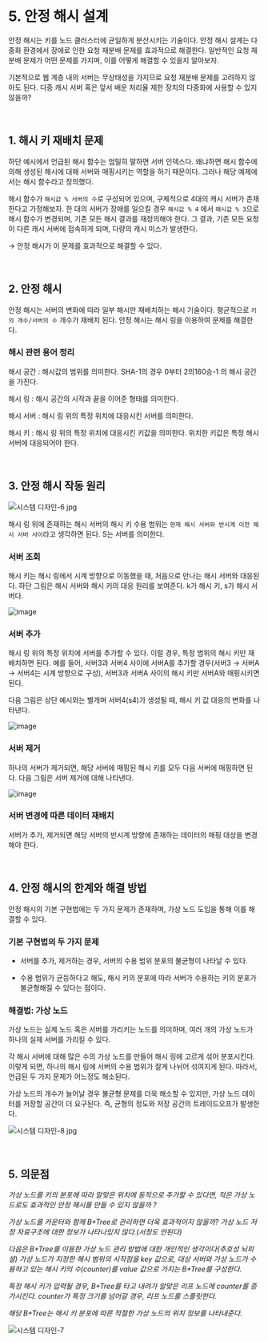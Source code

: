 # 5. 안정 해시 설계

안정 해시는 키를 노드 클러스터에 균일하게 분산시키는 기술이다. 안정 해시 설계는 다중화 환경에서 장애로 인한 요청 재분배 문제를 효과적으로 해결한다. 일반적인 요청 재분배 문제가 어떤 문제를 가지며, 이를 어떻게 해결할 수 있을지 알아보자.

기본적으로 웹 계층 내의 서버는 무상태성을 가지므로 요청 재분배 문제를 고려하지 않아도 된다. 다중 캐시 서버 혹은 앞서 배운 처리율 제한 장치의 다중화에 사용할 수 있지 않을까?

<br>

## 1. 해시 키 재배치 문제

하단 예시에서 언급된 해시 함수는 엄밀히 말하면 서버 인덱스다. 왜냐하면 해시 함수에 의해 생성된 해시에 대해 서버와 매핑시키는 역할을 하기 때문이다. 그러나 해당 예제에서는 해시 함수라고 정의했다.

해시 함수가 `해시값 % 서버의 수`로 구성되어 있으며, 구체적으로 4대의 캐시 서버가 존재한다고 가정해보자. 한 대의 서버가 장애를 일으킬 경우 `해시값 % 4` 에서 `해시값 % 3`으로 해시 함수가 변경되며, 기존 모든 해시 결과를 재정의해야 한다. 그 결과, 기존 모든 요청이 다른 캐시 서버에 접속하게 되며, 다량의 캐시 미스가 발생한다.

→ 안정 해시가 이 문제를 효과적으로 해결할 수 있다.

<br>

## 2. 안정 해시

안정 해시는 서버의 변화에 따라 일부 해시만 재배치하는 해시 기술이다. 평균적으로 `키의 개수/서버의 수` 개수가 재배치 된다. 안정 해시는 해시 링을 이용하여 문제를 해결한다. 

### 해시 관련 용어 정리

해시 공간 : 해시값의 범위를 의미한다. SHA-1의 경우 0부터 2의160승-1 의 해시 공간을 가진다.

해시 링 : 해시 공간의 시작과 끝을 이어준 형태를 의미한다.

해시 서버 : 해시 링 위의 특정 위치에 대응시킨 서버를 의미한다.

해시 키 : 해시 링 위의 특정 위치에 대응시킨 키값을 의미한다. 위치한 키값은 특정 해시 서버에 대응되어야 한다.

<br>

## 3. 안정 해시 작동 원리

![시스템 디자인-6 jpg](https://github.com/user-attachments/assets/376553b3-6ee8-4b1c-ae15-60f274a44738)

해시 링 위에 존재하는 해시 서버의 해시 키 수용 범위는 `현재 해시 서버와 반시계 이전 해시 서버 사이`라고 생각하면 된다. S는 서버를 의미한다.

### 서버 조회

해시 키는 해시 링에서 시계 방향으로 이동했을 때, 처음으로 만나는 해시 서버와 대응된다. 하단 그림은 해시 서버와 해시 키의 대응 원리를 보여준다. k가 해시 키, s가 해시 서버다.

![image](https://github.com/user-attachments/assets/89651e4a-3561-4645-b1f1-b8fe6dbfbb28)

### 서버 추가

해시 링 위의 특정 위치에 서버를 추가할 수 있다. 이럴 경우, 특정 범위의 해시 키만 재배치하면 된다. 예를 들어, 서버3과 서버4 사이에 서버A를 추가할 경우(서버3 → 서버A → 서버4는 시계 방향으로 구성), 서버3과 서버A 사이의 해시 키만 서버A와 매핑시키면 된다. 

다음 그림은 상단 예시와는 별개며 서버4(s4)가 생성될 때, 해시 키 값 대응의 변화를 나타낸다.

![image](https://github.com/user-attachments/assets/140e0143-e282-4503-a558-cec0616e955c)

### 서버 제거

하나의 서버가 제거되면, 해당 서버에 매핑된 해시 키를 모두 다음 서버에 매핑하면 된다.  다음 그림은 서버 제거에 대해 나타낸다.

![image](https://github.com/user-attachments/assets/30239453-7f1f-44d8-bf34-50f1b7de7f4d)

### 서버 변경에 따른 데이터 재배치

서버가 추가, 제거되면 해당 서버의 반시계 방향에 존재하는 데이터의 매핑 대상을 변경해야 한다.

<br>

## 4. 안정 해시의 한계와 해결 방법

안정 해시의 기본 구현법에는 두 가지 문제가 존재하며, 가상 노드 도입을 통해 이를 해결할 수 있다.

### 기본 구현법의 두 가지 문제

- 서버를 추가, 제거하는 경우, 서버의 수용 범위 분포의 불균형이 나타날 수 있다.

- 수용 범위가 균등하다고 해도, 해시 키의 분포에 따라 서버가 수용하는 키의 분포가 불균형해질 수 있다는 점이다.

### 해결법: 가상 노드

가상 노드는 실제 노드 혹은 서버를 가리키는 노드를 의미하며, 여러 개의 가상 노드가 하나의 실제 서버를 가리킬 수 있다. 

각 해시 서버에 대해 많은 수의 가상 노드를 만들어 해시 링에 고르게 섞어 분포시킨다. 이렇게 되면, 하나의 해시 링에 서버의 수용 범위가 잘게 나뉘어 섞여지게 된다. 따라서, 언급된 두 가지 문제가 어느정도 해소된다.

가상 노드의 개수가 늘어날 경우 불균형 문제를 더욱 해소할 수 있지만, 가상 노드 데이터를 저장할 공간이 더 요구된다. 즉, 균형의 정도와 저장 공간의 트레이드오프가 발생한다.

![시스템 디자인-8 jpg](https://github.com/user-attachments/assets/28da2b7a-d6e0-4ddc-b302-9be061a9c5ff)

<br>

## 5. 의문점

*가상 노드를 키의 분포에 따라 알맞은 위치에 동적으로 추가할 수 있다면, 적은 가상 노드로도 효과적인 안정 해시를 만들 수 있지 않을까 ?*

*가상 노드를 카운터와 함께 B+Tree로 관리하면 더욱 효과적이지 않을까? 가상 노드 저장 자료구조에 대한 정보가 나타나있지 않다.(서칭도 안된다)*

*다음은 B+Tree를 이용한 가상 노드 관리 방법에 대한 개인적인 생각이다(추호성 뇌피셜) 가상 노드가 지정한 해시 범위의 시작점을 key 값으로, 대상 서버와 가상 노드가 수용하고 있는 해시 키의 수(counter)를 value 값으로 가지는 B+Tree를 구성한다.*

*특정 해시 키가 입력될 경우, B+Tree를 타고 내려가 알맞은 리프 노드에 counter를 증가시킨다. counter가 특정 크기를 넘어갈 경우, 리프 노드를 스플릿한다.*

*해당 B+Tree는 해시 키 분포에 따른 적절한 가상 노드의 위치 정보를 나타내준다.*

![시스템 디자인-7](https://github.com/user-attachments/assets/8d8b66ec-03a3-470c-9e5a-f77a60015dd6)



